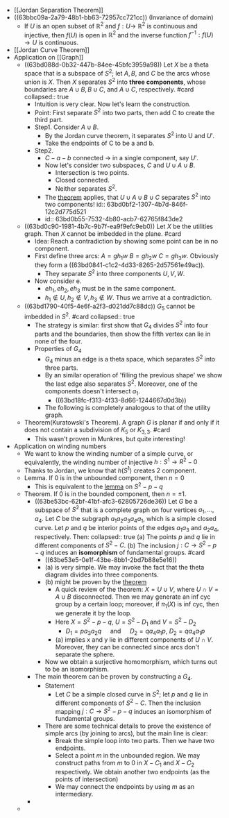 - [[Jordan Separation Theorem]]
- ((63bbc09a-2a79-48b1-bb63-72957cc721cc)) (Invariance of domain)
	- If $U$ is an open subset of $\mathbb{R}^2$ and $f: U \rightarrow$ $\mathbb{R}^2$ is continuous and injective, then $f(U)$ is open in $\mathbb{R}^2$ and the inverse function $f^{-1}: f(U) \rightarrow U$ is continuous.
- [[Jordan Curve Theorem]]
- Application on [[Graph]]
	- ((63bd088d-0b32-447b-84ee-45bfc3959a98)) Let $X$ be a theta space that is a subspace of $S^2$; let $A, B$, and $C$ be the arcs whose union is $X$. Then $X$ separates $S^2$ into **three components**, whose boundaries are $A \cup B, B \cup C$, and $A \cup C$, respectively. #card
	  collapsed:: true
		- Intuition is very clear. Now let's learn the construction.
		- Point: First separate $S^2$ into two parts, then add C to create the third part.
		- Step1. Consider $A\cup B$.
			- By the Jordan curve theorem, it separates $S^2$ into U and $U'$.
			- Take the endpoints of C to be a and b.
		- Step2.
			- $C-a-b$ connected -> in a single component, say $U'$.
			- Now let's consider two subspaces, $C$ and $U \cup A \cup B$.
				- Intersection is two points.
				- Closed connected.
				- Neither separates $S^2$.
			- The [theorem](((63bbddf3-847f-49e2-ac2a-90935bf64b53))) applies, that $U\cup A \cup B \cup C$ separates $S^2$ into two components!
			  id:: 63bd0bf2-1307-4b7d-846f-12c2d775d521
			- id:: 63bd0b55-7532-4b80-acb7-62765f843de2
	- ((63bd0c90-1981-4b7c-9b7f-ea9f9efc9eb0)) Let $X$ be the utilities graph. Then $X$ cannot be imbedded in the plane. #card
		- Idea: Reach a contradiction by showing some point can be in no component.
		- First define three arcs: $A=g h_1 w$ $B=g h_2 w$ $C=g h_3 w$. Obviously they form a ((63bd0841-c1c2-4d33-8265-2d57561e49ac)).
			- They separate $S^2$ into three components $U,V,W$.
		- Now consider e.
			- $eh_1,eh_2,eh_3$ must be in the same component.
			- $h_1\notin U,h_2 \notin V, h_3\notin W$. Thus we arrive at a contradiction.
	- ((63bd1790-40f5-4e6f-a2f3-d021dd7c88dc)) $G_5$ cannot be imbedded in $S^2$. #card
	  collapsed:: true
		- The strategy is similar: first show that $G_4$ divides $S^2$ into four parts and the boundaries, then show the fifth vertex can lie in none of the four.
		- Properties of $G_4$
			- $G_4$ minus an edge is a theta space, which separates $S^2$ into three parts.
			- By an similar operation of 'filling the previous shape' we show the last edge also separates $S^2$. Moreover, one of the components doesn't intersect $a_1$.
				- ((63bd18fc-f313-4f33-8d66-1244667d0d3b))
			- The following is completely analogous to that of the utility graph.
	- Theorem(Kuratowski's Theorem). A graph $G$ is planar if and only if it does not contain a subdivision of $K_5$ or $K_{3,3}$. #card
		- This wasn't proven in Munkres, but quite interesting!
- Application on winding numbers
	- We want to know the winding number of a simple curve, or equivalently, the winding number of injective $h: S^1\to R^2-0$
	- Thanks to Jordan, we know that $h(S^1)$ creates 2 component.
	- Lemma. If 0 is in the unbounded component, then $n=0$
		- This is equivalent to the [lemma](((63ba6c1e-488e-40e1-993b-729fc59ffccb))) on $S^2-p-q$
	- Theorem. If 0 is in the bounded component, then $n=\pm1$.
		- ((63be53bc-62bf-41bf-afc3-62805726de36)) Let $G$ be a subspace of $S^2$ that is a complete graph on four vertices $a_1, \ldots, a_4$. Let $C$ be the subgraph $a_1 a_2 a_3 a_4 a_1$, which is a simple closed curve. Let $p$ and $q$ be interior points of the edges $a_1 a_3$ and $a_2 a_4$, respectively. Then:
		  collapsed:: true
		  (a) The points $p$ and $q$ lie in different components of $S^2-C$.
		  (b) The inclusion $j: C \rightarrow S^2-p-q$ induces an **isomorphism** of fundamental groups. #card
			- ((63be53e5-0e1f-43be-8bb1-2bd7b88e5e16))
			- (a) is very simple. We may invoke the fact that the theta diagram divides into three components.
			- (b) might be proven by the [theorem](((63bbc3cd-2356-45f1-819c-e950c33d75aa)))
				- A quick review of the theorem: $X=U\cup V$, where $U \cap V =A \cup B$ disconnected. Then we may generate an inf cyc group by a certain loop; moreover, if $\pi_1(X)$ is inf cyc, then we generate it by the loop.
				- Here $X=S^2-p-q$, $U=S^2-D_1$ and $V=S^2-D_2$
					- $D_1=p a_3 a_2 q \quad$ and $\quad D_2=q a_4 a_1 p$, $D_2=q a_4 a_1 p$
				- (a) implies x and y lie in different components of $U \cap V$. Moreover, they can be connected since arcs don't separate the sphere.
			- Now we obtain a surjective homomorphism, which turns out to be an isomorphism.
		- The main theorem can be proven by constructing a $G_4$.
			- Statement
				- Let $C$ be a simple closed curve in $S^2$; let $p$ and $q$ lie in different components of $S^2-C$. Then the inclusion mapping $j: C \rightarrow S^2-p-q$ induces an isomorphism of fundamental groups.
			- There are some technical details to prove the existence of simple arcs (by joining to arcs), but the main line is clear:
				- Break the simple loop into two parts. Then we have two endpoints.
				- Select a point $m$ in the unbounded region. We may construct paths from $m$ to 0 in $X-C_1$ and $X-C_2$ respectively. We obtain another two endpoints (as the points of intersection)
				- We may connect the endpoints by using $m$ as an intermediary.
		-
	-